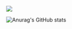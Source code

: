 <p>
  <img src="https://img.shields.io/badge/Swift-F05138?style=flat-square&logo=Swift&logoColor=white"/>
</p>


![Anurag's GitHub stats](https://github-readme-stats.vercel.app/api?username=Bucky5683&show_icons=true&theme=bear)
